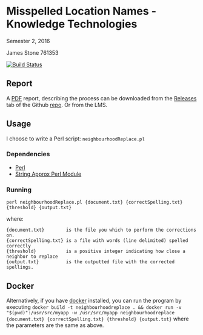 # Misspelled Location Names - Knowledge Technologies
Semester 2, 2016

James Stone 761353

[![Build Status](https://travis-ci.com/jamesmstone/Knowledge-Technologies-Project-1.svg?token=p8yLcFuVj6kMWC4pZF7s&branch=master)](https://travis-ci.com/jamesmstone/Knowledge-Technologies-Project-1)

## Report
A [PDF](https://github.com/jamesmstone/Knowledge-Technologies-Project-1/releases/latest) report, describing the process can be downloaded from the [Releases](https://github.com/jamesmstone/Knowledge-Technologies-Project-1/releases/latest) tab of the Github [repo](https://github.com/jamesmstone/Knowledge-Technologies-Project-1). Or from the LMS.

## Usage
I choose to write a Perl script:  `neighbourhoodReplace.pl`

### Dependencies
- [Perl](https://www.perl.org/get.html)
- [String Approx Perl Module](http://search.cpan.org/~jhi/String-Approx/Approx.pm)

### Running
`perl neighbourhoodReplace.pl {document.txt} {correctSpelling.txt} {threshold} {output.txt}`

where:
```
{document.txt}        is the file you which to perform the corrections on.
{correctSpelling.txt} is a file with words (line delimited) spelled correctly
{threshold}           is a positive integer indicating how close a neighbor to replace
{output.txt}          is the outputted file with the corrected spellings.
```
## Docker
Alternatively, if you have [docker](https://www.docker.com/) installed, you can run the program by executing `docker build -t neighbourhoodreplace . && docker run -v "$(pwd)":/usr/src/myapp -w /usr/src/myapp neighbourhoodreplace  {document.txt} {correctSpelling.txt} {threshold} {output.txt}`
where the parameters are the same as above.
